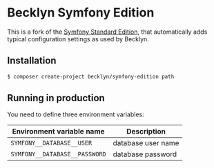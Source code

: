 Becklyn Symfony Edition
=======================

This is a fork of the [Symfony Standard Edition](https://github.com/symfony/symfony-standard), that automatically adds typical configuration settings as used by Becklyn.


Installation
------------

```bash
$ composer create-project becklyn/symfony-edition path
```


Running in production
---------------------

You need to define three environment variables:

Environment variable name     | Description
----------------------------- | ------------------
`SYMFONY__DATABASE__USER`     | database user name
`SYMFONY__DATABASE__PASSWORD` | database password
